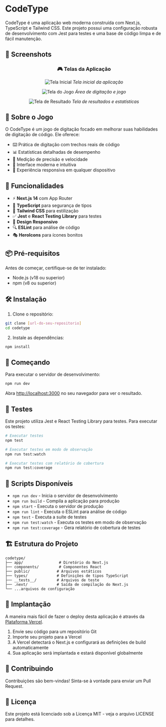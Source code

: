 # CodeType

CodeType é uma aplicação web moderna construída com Next.js, TypeScript e Tailwind CSS. Este projeto possui uma configuração robusta de desenvolvimento com Jest para testes e uma base de código limpa e de fácil manutenção.

## 📸 Screenshots

<div align="center">

### 🎮 Telas da Aplicação

![Tela Inicial](https://i.imgur.com/5C92c1s.png)
*Tela inicial da aplicação*

![Tela do Jogo](https://i.imgur.com/Iyzr53x.png)
*Área de digitação e jogo*

![Tela de Resultado](https://i.imgur.com/IS0MH7e.png)
*Tela de resultados e estatísticas*

</div>

## 🎯 Sobre o Jogo

O CodeType é um jogo de digitação focado em melhorar suas habilidades de digitação de código. Ele oferece:

- ⌨️ Prática de digitação com trechos reais de código
- 📊 Estatísticas detalhadas de desempenho
- 🎯 Medição de precisão e velocidade
- 🌈 Interface moderna e intuitiva
- 📱 Experiência responsiva em qualquer dispositivo

## 🚀 Funcionalidades

- ⚡ **Next.js 14** com App Router
- 🎯 **TypeScript** para segurança de tipos
- 🎨 **Tailwind CSS** para estilização
- ✅ **Jest** e **React Testing Library** para testes
- 📱 **Design Responsivo**
- 🔍 **ESLint** para análise de código
- 🎭 **HeroIcons** para ícones bonitos

## 📦 Pré-requisitos

Antes de começar, certifique-se de ter instalado:
- Node.js (v18 ou superior)
- npm (v8 ou superior)

## 🛠️ Instalação

1. Clone o repositório:
```bash
git clone [url-do-seu-repositorio]
cd codetype
```

2. Instale as dependências:
```bash
npm install
```

## 🚀 Começando

Para executar o servidor de desenvolvimento:

```bash
npm run dev
```

Abra [http://localhost:3000](http://localhost:3000) no seu navegador para ver o resultado.

## 🧪 Testes

Este projeto utiliza Jest e React Testing Library para testes. Para executar os testes:

```bash
# Executar testes
npm test

# Executar testes em modo de observação
npm run test:watch

# Executar testes com relatório de cobertura
npm run test:coverage
```

## 📝 Scripts Disponíveis

- `npm run dev` - Inicia o servidor de desenvolvimento
- `npm run build` - Compila a aplicação para produção
- `npm start` - Executa o servidor de produção
- `npm run lint` - Executa o ESLint para análise de código
- `npm test` - Executa a suíte de testes
- `npm run test:watch` - Executa os testes em modo de observação
- `npm run test:coverage` - Gera relatório de cobertura de testes

## 🏗️ Estrutura do Projeto

```
codetype/
├── app/                # Diretório do Next.js
├── components/         # Componentes React
├── public/            # Arquivos estáticos
├── types/             # Definições de tipos TypeScript
├── __tests__/         # Arquivos de teste
├── .next/             # Saída de compilação do Next.js
└── ...arquivos de configuração
```

## 🚀 Implantação

A maneira mais fácil de fazer o deploy desta aplicação é através da [Plataforma Vercel](https://vercel.com/new).

1. Envie seu código para um repositório Git
2. Importe seu projeto para a Vercel
3. A Vercel detectará o Next.js e configurará as definições de build automaticamente
4. Sua aplicação será implantada e estará disponível globalmente

## 🤝 Contribuindo

Contribuições são bem-vindas! Sinta-se à vontade para enviar um Pull Request.

## 📄 Licença

Este projeto está licenciado sob a Licença MIT - veja o arquivo LICENSE para detalhes.
